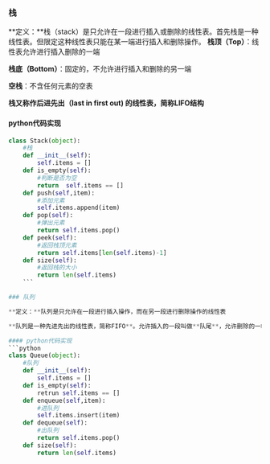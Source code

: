 ### 栈

**定义：**栈（stack）是只允许在一段进行插入或删除的线性表。首先栈是一种线性表。但限定这种线性表只能在某一端进行插入和删除操作。
**栈顶（Top）**：线性表允许进行插入删除的一端

**栈底（Bottom）**：固定的，不允许进行插入和删除的另一端

**空栈**：不含任何元素的空表

**栈又称作后进先出（last in first out) 的线性表，简称LIFO结构** 

#### python代码实现
```python
class Stack(object):
    #栈
    def __init__(self):
        self.items = []
    def is_empty(self):
        #判断是否为空
        return  self.items == []
    def push(self,item):
        #添加元素
        self.items.append(item)
    def pop(self):
        #弹出元素
        return self.items.pop()
    def peek(self):
        #返回栈顶元素
        return self.items[len(self.items)-1]
    def size(self):
        #返回栈的大小
        return len(self.items)
    ```

### 队列

**定义：**队列是只允许在一段进行插入操作，而在另一段进行删除操作的线性表

**队列是一种先进先出的线性表，简称FIFO**。允许插入的一段叫做**队尾**，允许删除的一端叫做**队头**。

#### python代码实现
```python
class Queue(object):
    #队列
    def __init__(self):
        self.items = []
    def is_empty(self):
        retrun self.items == []
    def enqueue(self,item):
        #进队列
        self.items.insert(item)
    def dequeue(self):
        #出队列
        return self.items.pop()
    def size(self):
        return len(self.items)
```
